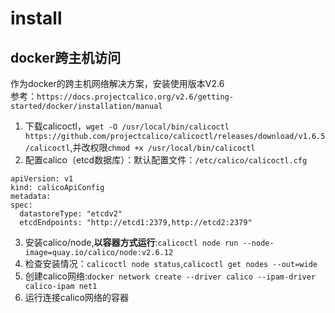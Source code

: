 # install

docker跨主机访问
----------
作为docker的跨主机网络解决方案，安装使用版本V2.6 <br>
参考：`https://docs.projectcalico.org/v2.6/getting-started/docker/installation/manual`<br>
1. 下载calicoctl，`wget -O /usr/local/bin/calicoctl https://github.com/projectcalico/calicoctl/releases/download/v1.6.5/calicoctl`,并改权限`chmod +x /usr/local/bin/calicoctl`
2. 配置calico（etcd数据库）：默认配置文件：`/etc/calico/calicoctl.cfg`
```
apiVersion: v1
kind: calicoApiConfig
metadata:
spec:
  datastoreType: "etcdv2"
  etcdEndpoints: "http://etcd1:2379,http://etcd2:2379"
```
3. 安装calico/node,**以容器方式运行**:`calicoctl node run --node-image=quay.io/calico/node:v2.6.12`
4. 检查安装情况：`calicoctl node status`,`calicoctl get nodes --out=wide`
5. 创建calico网络:`docker network create --driver calico --ipam-driver calico-ipam net1`
6. 运行连接calico网络的容器
